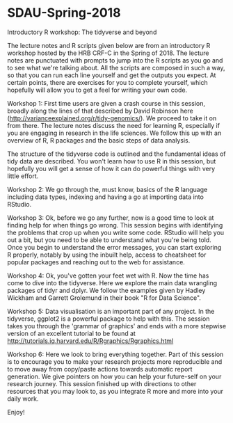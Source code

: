 # SDAU-Spring-2018
Introductory R workshop: The tidyverse and beyond

The lecture notes and R scripts given below are from an introductory R workshop hosted by the HRB CRF-C in the Spring of 2018. The lecture notes are punctuated with prompts to jump into the R scripts as you go and to see what we're talking about. All the scripts are composed in such a way, so that you can run each line yourself and get the outputs you expect. At certain points, there are exercises for you to complete yourself, which hopefully will allow you to get a feel for writing your own code. 

Workshop 1:
First time users are given a crash course in this session, broadly along the lines of that described by David Robinson here (http://varianceexplained.org/r/tidy-genomics/). We proceed to take it on from there. The lecture notes discuss the need for learning R, especially if you are engaging in research in the life sciences. We follow this up with an overview of R, R packages and the basic steps of data analysis. 

The structure of the tidyverse code is outlined and the fundamental ideas of tidy data are described. You won't learn how to use R in this session, but hopefully you will get a sense of how it can do powerful things with very little effort. 

Workshop 2:
We go through the, must know, basics of the R language including data types, indexing and having a go at importing data into RStudio. 

Workshop 3: 
Ok, before we go any further, now is a good time to look at finding help for when things go wrong. This session begins with identifying the problems that crop up when you write some code. RStudio will help you out a bit, but you need to be able to understand what you're being told. Once you begin to understand the error messages, you can start exploring R properly, notably by using the inbuilt help, access to cheatsheet for popular packages and reaching out to the web for assistance.  

Workshop 4:
Ok, you've gotten your feet wet with R. Now the time has come to dive into the tidyverse. Here we explore the main data wrangling packages of tidyr and dplyr. We follow the examples given by Hadley Wickham and Garrett Grolemund in their book "R for Data Science".  

Workshop 5:
Data visualisation is an important part of any project. In the tidyverse, ggplot2 is a powerful package to help with this. The session takes you through the 'grammar of graphics' and ends with a more stepwise version of an excellent tutorial to be found at http://tutorials.iq.harvard.edu/R/Rgraphics/Rgraphics.html  

Workshop 6:
Here we look to bring everything together. Part of this session is to encourage you to make your research projects more reproducible and to move away from copy/paste actions towards automatic report generation. We give pointers on how you can help your future-self on your research journey. This session finished up with directions to other resources that you may look to, as you integrate R more and more into your daily work.

Enjoy!

